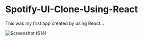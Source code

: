 # Spotify-UI-Clone-Using-React
This was my first app created by using React...



![Screenshot (614)](https://github.com/md-arif-alam/Spotify-UI-Clone-Using-React/assets/129614679/e7a592fb-3fdf-492a-9b3c-feb2a7796296)
